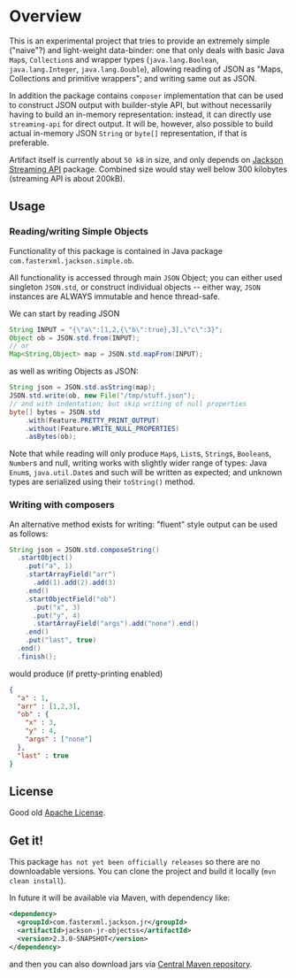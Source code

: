 # Overview

This is an experimental project that tries to provide an extremely simple ("naive"?)
and light-weight data-binder: one that only deals with basic Java `Map`s, `Collection`s
and wrapper types (`java.lang.Boolean`, `java.lang.Integer`, `java.lang.Double`),
allowing reading of JSON as "Maps, Collections and primitive wrappers"; and writing same
out as JSON.

In addition the package contains `composer` implementation that can be used to
construct JSON output with builder-style API, but without necessarily having
to build an in-memory representation: instead, it can directly use `streaming-api`
for direct output. It will be, however, also possible to build actual in-memory
JSON `String` or `byte[]` representation, if that is preferable.

Artifact itself is currently about `50 kB` in size, and only depends on
[Jackson Streaming API](../../../jackson-core) package.
Combined size would stay well below 300 kilobytes (streaming API is about 200kB).

## Usage

### Reading/writing Simple Objects

Functionality of this package is contained in Java package `com.fasterxml.jackson.simple.ob`.

All functionality is accessed through main `JSON` Object; you can either used singleton `JSON.std`,
or construct individual objects -- either way, `JSON` instances are ALWAYS immutable and hence thread-safe.

We can start by reading JSON

```java
String INPUT = "{\"a\":[1,2,{\"b\":true},3],\"c\":3}";
Object ob = JSON.std.from(INPUT);
// or
Map<String,Object> map = JSON.std.mapFrom(INPUT);
```

as well as writing Objects as JSON:

```java
String json = JSON.std.asString(map);
JSON.std.write(ob, new File("/tmp/stuff.json");
// and with indentation; but skip writing of null properties
byte[] bytes = JSON.std
    .with(Feature.PRETTY_PRINT_OUTPUT)
    .without(Feature.WRITE_NULL_PROPERTIES)
    .asBytes(ob);
```

Note that while reading will only produce `Map`s, `List`s, `String`s, `Boolean`s, `Number`s and null,
writing works with slightly wider range of types: Java `Enum`s, `java.util.Date`s and such will be written
as expected; and unknown types are serialized using their `toString()` method.

### Writing with composers

An alternative method exists for writing: "fluent" style output can be used as follows:

```java
String json = JSON.std.composeString()
  .startObject()
    .put("a", 1)
    .startArrayField("arr")
      .add(1).add(2).add(3)
    .end()
    .startObjectField("ob")
      .put("x", 3)
      .put("y", 4)
      .startArrayField("args").add("none").end()
    .end()
    .put("last", true)
  .end()
  .finish();
```

would produce (if pretty-printing enabled)

```json
{
  "a" : 1,
  "arr" : [1,2,3],
  "ob" : {
    "x" : 3,
    "y" : 4,
    "args" : ["none"]
  },
  "last" : true
}
```


## License

Good old [Apache License](http://www.apache.org/licenses/LICENSE-2.0).

## Get it!

This package ```has not yet been officially releases``` so there are no downloadable versions.
You can clone the project and build it locally (`mvn clean install`).

In future it will be available via Maven, with dependency like:

```xml
<dependency>
  <groupId>com.fasterxml.jackson.jr</groupId>
  <artifactId>jackson-jr-objectss</artifactId>
  <version>2.3.0-SNAPSHOT</version>
</dependency>
```

and then you can also download jars via [Central Maven repository](http://repo1.maven.org/maven2/com/fasterxml/jackson/simple/).
